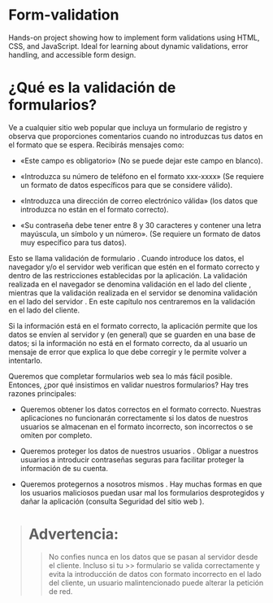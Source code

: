 # Form-validation
Hands-on project showing how to implement form validations using HTML, CSS, and JavaScript. Ideal for learning about dynamic validations, error handling, and accessible form design.

# ¿Qué es la validación de formularios?
Ve a cualquier sitio web popular que incluya un formulario de registro y observa que proporciones comentarios cuando no introduzcas tus datos en el formato que se espera. Recibirás mensajes como:

* «Este campo es obligatorio» (No se puede dejar este campo en blanco).

* «Introduzca su número de teléfono en el formato xxx-xxxx» (Se requiere un formato de datos específicos para que se considere válido).

* «Introduzca una dirección de correo electrónico válida» (los datos que introduzca no están en el formato correcto).

* «Su contraseña debe tener entre 8 y 30 caracteres y contener una letra mayúscula, un símbolo y un número». (Se requiere un formato de datos muy específico para tus datos).

Esto se llama validación de formulario . Cuando introduce los datos, el navegador y/o el servidor web verifican que estén en el formato correcto y dentro de las restricciones establecidas por la aplicación. La validación realizada en el navegador se denomina validación en el lado del cliente , mientras que la validación realizada en el servidor se denomina validación en el lado del servidor . En este capítulo nos centraremos en la validación en el lado del cliente.

Si la información está en el formato correcto, la aplicación permite que los datos se envíen al servidor y (en general) que se guarden en una base de datos; si la información no está en el formato correcto, da al usuario un mensaje de error que explica lo que debe corregir y le permite volver a intentarlo.

Queremos que completar formularios web sea lo más fácil posible. Entonces, ¿por qué insistimos en validar nuestros formularios? Hay tres razones principales:

* Queremos obtener los datos correctos en el formato correcto. Nuestras aplicaciones no funcionarán correctamente si los datos de nuestros usuarios se almacenan en el formato incorrecto, son incorrectos o se omiten por completo.

* Queremos proteger los datos de nuestros usuarios . Obligar a nuestros usuarios a introducir contraseñas seguras para facilitar proteger la información de su cuenta.

* Queremos protegernos a nosotros mismos . Hay muchas formas en que los usuarios maliciosos puedan usar mal los formularios desprotegidos y dañar la aplicación (consulta Seguridad del sitio web ).

> # Advertencia:
>> No confies nunca en los datos que se pasan al servidor desde el cliente. Incluso si tu >> formulario se valida correctamente y evita la introducción de datos con formato 
>> incorrecto en el lado del cliente, un usuario malintencionado puede alterar la 
>> petición de red.
